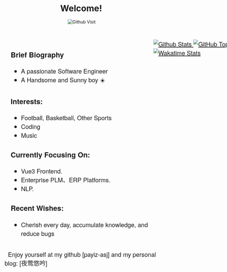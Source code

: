 <!-- Greeting -->
<div style="display: flex; align-items: center; align-content: flex-start; justify-content: center; flex-direction: column;">
    <h1 align="center">Welcome!</h1>
    <img align="right" alt="Github Visit" src="https://komarev.com/ghpvc/?username=payiz-asj&color=blue&style=flat&label=PROFILE+VISITORS"/>
</div>

<!-- Brief Biography -->
<div style="display:flex;flex-direction: row; flex-wrap: nowrap; justify-content: flex-start; align-items: flex-start; align-content: center;width: 100vw;margin-top: 50px;font-size: 1.25rem;font-family: 'Helvetica Neue', Helvetica, 'Microsoft YaHei', '微软雅黑', Arial, sans-serif;">
    <div style="width:50%;margin-left: 20px;">
        <h3>Brief Biography</h3>
        <ul>
            <li>A passionate Software Engineer 💖</li>
            <li>A Handsome and Sunny boy ☀️</li>
        </ul>
        <h3>Interests:</h3>
        <ul>
            <li>Football, Basketball, Other Sports</li>
            <li>Coding</li>
            <li>Music</li>
        </ul>
        <h3>Currently Focusing On:</h3>
        <ul>
            <li>Vue3 Frontend.</li>
            <li>Enterprise PLM、ERP Platforms.</li>
            <li>NLP.</li>
        </ul>
        <h3>Recent Wishes:</h3>
        <ul>
            <li>Cherish every day, accumulate knowledge, and reduce bugs 💪</li>
        </ul>
    </div>
    <div style="width:50%;">
        <div style="max-width: 500px;float: right;margin-right: 50px;">
            <a href="#">
                <img style="object-fit: fill;" alt="Github Stats"
                     src="https://github-readme-stats.vercel.app/api?username=payiz-asj&hide_title=ture&hide=issues&show_icons=true&count_private=true&include_all_commits=true&line_height=21&theme=flag-india"/>
            </a>
            <a href="#">
                <img style="object-fit: fill;" alt="GitHub Top-Langs"
                     src="https://github-readme-stats.vercel.app/api/top-langs/?username=payiz-asj&hide_title=1&hide=kotlin&line_height=27&layout=compact&theme=flag-india"/>
            </a>
            <a href="https://wakatime.com/@aa985317-0180-483d-800f-758d9a50f742" target="_blank">
                <img style="object-fit: fill; " alt="Wakatime Stats" src="https://github-readme-stats.vercel.app/api/wakatime?username=aa985317-0180-483d-800f-758d9a50f742&layout=compact&theme=flag-india"/>
            </a>
        </div>
    </div>
</div>

<!-- Wishes -->
<div style="font-size: 1.25rem;font-family: 'Helvetica Neue', Helvetica, 'Microsoft YaHei', '微软雅黑', Arial, sans-serif;">
    <p>
        <span>💬 Enjoy yourself at my github</span>
        <a style="text-decoration: none;" href="https://github.com/payiz-asj" target="_blank">[payiz-asj]</a>
        <span>and my personal blog:</span>
        <a style="text-decoration: none;" href="https://payiz.space" target="_blank">[夜莺悠吟]</a>
    </p>
</div>

